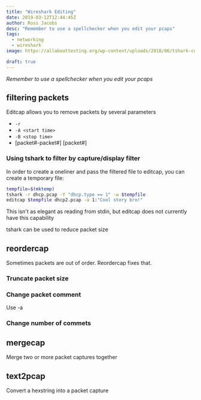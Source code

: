 ```yaml
---
title: "Wireshark Editing"
date: 2019-03-12T12:44:45Z
author: Ross Jacobs
desc: "Remember to use a spellchecker when you edit your pcaps"
tags:
  - networking
  - wireshark
image: https://allabouttesting.org/wp-content/uploads/2018/06/tshark-count.jpg

draft: true
---
```


_Remember to use a spellchecker when you edit your pcaps_

## <a name="editcap"></a>filtering packets

Editcap allows you to remove packets by several parameters
* `-r` 
* `-A <start time>`
* `-B <stop time>`
* [packet#-packet#] [packet#]
### Using tshark to filter by capture/display filter

In order to create a oneliner and pass the filtered file to editcap, you can
create a temporary file:

```bash
tempfile=$(mktemp)
tshark -r dhcp.pcap -Y "dhcp.type == 1" -w $tempfile 
editcap $tempfile dhcp2.pcap -a 1:"Cool story bro!"
```

This isn't as elegant as reading from stdin, but editcap does not currently have
this capability

tshark can be used to reduce packet size 

## <a name=reordercap></a>reordercap
Sometimes packets are out of order. Reordercap fixes that.

### Truncate packet size

### Change packet comment
Use -a

### Change number of commets

## <a name=mergecap></a>mergecap
Merge two or more packet captures together

## <a name=text2pcap></a>text2pcap
Convert a hexstring into a packet capture

